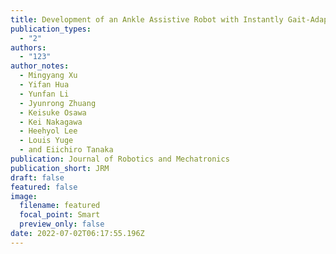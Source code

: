 ```yaml
---
title: Development of an Ankle Assistive Robot with Instantly Gait-Adaptive Method
publication_types:
  - "2"
authors:
  - "123"
author_notes:
  - Mingyang Xu
  - Yifan Hua
  - Yunfan Li
  - Jyunrong Zhuang
  - Keisuke Osawa
  - Kei Nakagawa
  - Heehyol Lee
  - Louis Yuge
  - and Eiichiro Tanaka
publication: Journal of Robotics and Mechatronics
publication_short: JRM
draft: false
featured: false
image:
  filename: featured
  focal_point: Smart
  preview_only: false
date: 2022-07-02T06:17:55.196Z
---
```

